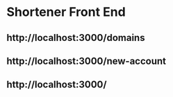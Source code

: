 # Shortener Front End
## http://localhost:3000/domains
## http://localhost:3000/new-account
## http://localhost:3000/

